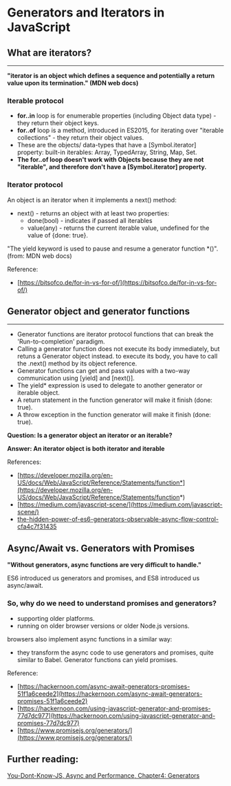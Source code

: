 # Generators and Iterators in JavaScript

## What are iterators?
--------------------
**"iterator is an object which defines a sequence and potentially a return value upon its termination." (MDN web docs)**

### Iterable protocol
- **for..in** loop is for enumerable properties (including Object data type) - they return their object keys.
- **for..of** loop is a method, introduced in ES2015, for iterating over "iterable collections" - they return their object values.
- These are the objects/ data-types that have a [Symbol.iterator] property:
    built-in iterables: Array, TypedArray, String, Map, Set. 
- **The for..of loop doesn't work with Objects because they are not "iterable", and therefore don't have a [Symbol.iterator] property.**

### Iterator protocol
An object is an iterator when it implements a next() method:
- next() - returns an object with at least two properties:
    - done(bool) - indicates if passed all iterables
    - value(any) - returns the current iterable value, undefined for the value of {done: true}.
   
"The yield keyword is used to pause and resume a generator function *()". (from: MDN web docs)

Reference:

- [https://bitsofco.de/for-in-vs-for-of/](https://bitsofco.de/for-in-vs-for-of/)


## Generator object and generator functions
--------------------
- Generator functions are iterator protocol functions that can break the 'Run-to-completion' paradigm.
- Calling a generator function does not execute its body immediately, but retuns a Generator object instead.
    to execute its body, you have to call the .next() method by its object reference.
- Generator functions can get and pass values with a two-way communication using [yield] and [next()].
- The yield* expression is used to delegate to another generator or iterable object.
- A return statement in the function generator will make it finish (done: true).
- A throw exception in the function generator will make it finish (done: true).
  
**Question: Is a generator object an iterator or an iterable?**

**Answer: An iterator object is both iterator and iterable**

References:

- [https://developer.mozilla.org/en-US/docs/Web/JavaScript/Reference/Statements/function*](https://developer.mozilla.org/en-US/docs/Web/JavaScript/Reference/Statements/function*)
- [https://medium.com/javascript-scene/](https://medium.com/javascript-scene/)
- [the-hidden-power-of-es6-generators-observable-async-flow-control-cfa4c7f31435](the-hidden-power-of-es6-generators-observable-async-flow-control-cfa4c7f31435)


## Async/Await vs. Generators with Promises
**"Without generators, async functions are very difficult to handle."**

ES6 introduced us generators and promises, and ES8 introduced us async/await. 
### So, why do we need to understand promises and generators?
- supporting older platforms.
- running on older browser versions or older Node.js versions.

browsers also implement async functions in a similar way:
- they transform the async code to use generators and promises, quite similar to Babel.
Generator functions can yield promises.


Reference:

- [https://hackernoon.com/async-await-generators-promises-51f1a6ceede2](https://hackernoon.com/async-await-generators-promises-51f1a6ceede2)
- [https://hackernoon.com/using-javascript-generator-and-promises-77d7dc977](https://hackernoon.com/using-javascript-generator-and-promises-77d7dc977)
- [https://www.promisejs.org/generators/](https://www.promisejs.org/generators/)

## Further reading:
[You-Dont-Know-JS, Async and Performance, Chapter4: Generators](https://github.com/getify/You-Dont-Know-JS/blob/master/async%20%26%20performance/ch4.md)

